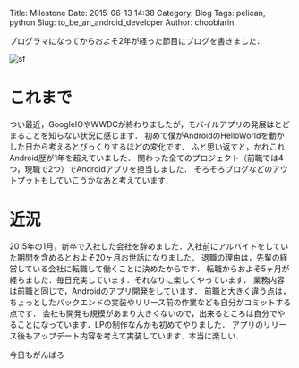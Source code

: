 Title: Milestone
Date: 2015-06-13 14:38
Category: Blog
Tags: pelican, python
Slug: to_be_an_android_developer
Author: chooblarin


プログラマになってからおよそ2年が経った節目にブログを書きました．

![](http://i.imgur.com/kC5Qqj5.jpg "sf")

# これまで

つい最近，GoogleIOやWWDCが終わりましたが，モバイルアプリの発展はとどまることを知らない状況に感じます．
初めて僕がAndroidのHelloWorldを動かした日から考えるとびっくりするほどの変化です．
ふと思い返すと，かれこれAndroid歴が1年を超えていました．
関わった全てのプロジェクト（前職では4つ，現職で2つ）でAndroidアプリを担当しました．
そろそろブログなどのアウトプットもしていこうかなあと考えています．

# 近況

2015年の1月，新卒で入社した会社を辞めました．入社前にアルバイトをしていた期間を含めるとおよそ20ヶ月お世話になりました．
退職の理由は，先輩の経営している会社に転職して働くことに決めたからです．
転職からおよそ5ヶ月が経ちました．毎日充実しています．それなりに楽しくやっています．
業務内容は前職と同じで，Androidのアプリ開発をしています．
前職と大きく違う点は，ちょっとしたバックエンドの実装やリリース前の作業なども自分がコミットする点です．
会社も開発も規模があまり大きくないので，出来るところは自分でやることになっています．LPの制作なんかも初めてやりました．
アプリのリリース後もアップデート内容を考えて実装しています．本当に楽しい．

今日もがんばろ
